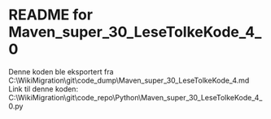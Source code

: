 # README for Maven_super_30_LeseTolkeKode_4_0
Denne koden ble eksportert fra C:\WikiMigration\git\code_dump\Maven_super_30_LeseTolkeKode_4.md
Link til denne koden: C:\WikiMigration\git\code_repo\Python\Maven_super_30_LeseTolkeKode_4_0.py
